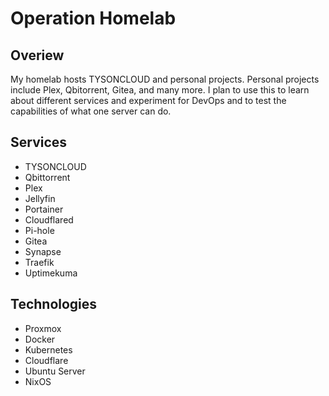 # Operation Homelab

## Overiew

My homelab hosts TYSONCLOUD and personal projects. Personal projects
include Plex, Qbitorrent, Gitea, and many more. I plan to use this to
learn about different services and experiment for DevOps and to test the 
capabilities of what one server can do.

## Services 
- TYSONCLOUD
- Qbittorrent
- Plex
- Jellyfin
- Portainer
- Cloudflared
- Pi-hole
- Gitea
- Synapse
- Traefik
- Uptimekuma

## Technologies
- Proxmox
- Docker
- Kubernetes
- Cloudflare
- Ubuntu Server
- NixOS
